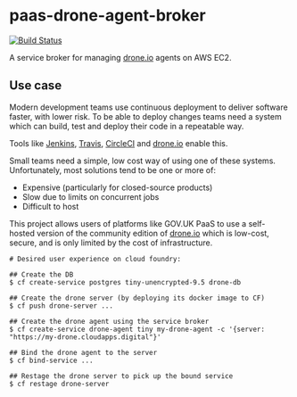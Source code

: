 paas-drone-agent-broker
=======================

[![Build Status](https://cloud.drone.io/api/badges/richardTowers/paas-drone-agent-broker/status.svg)](https://cloud.drone.io/richardTowers/paas-drone-agent-broker)

A service broker for managing [drone.io](https://drone.io) agents on AWS EC2.

Use case
--------

Modern development teams use continuous deployment to deliver software faster,
with lower risk. To be able to deploy changes teams need a system which can
build, test and deploy their code in a repeatable way.

Tools like [Jenkins](https://jenkins.io/),
[Travis](https://docs.travis-ci.com/), [CircleCI](https://circleci.com/) and
[drone.io](https://drone.io) enable this.

Small teams need a simple, low cost way of using one of these systems.
Unfortunately, most solutions tend to be one or more of:

* Expensive (particularly for closed-source products)
* Slow due to limits on concurrent jobs
* Difficult to host

This project allows users of platforms like GOV.UK PaaS to use a self-hosted
version of the community edition of [drone.io](https://drone.io) which is
low-cost, secure, and is only limited by the cost of infrastructure.

```
# Desired user experience on cloud foundry:

## Create the DB
$ cf create-service postgres tiny-unencrypted-9.5 drone-db

## Create the drone server (by deploying its docker image to CF)
$ cf push drone-server ...

## Create the drone agent using the service broker
$ cf create-service drone-agent tiny my-drone-agent -c '{server: "https://my-drone.cloudapps.digital"}'

## Bind the drone agent to the server
$ cf bind-service ...

## Restage the drone server to pick up the bound service
$ cf restage drone-server
```
